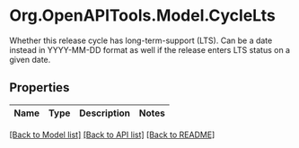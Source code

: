 # Org.OpenAPITools.Model.CycleLts
Whether this release cycle has long-term-support (LTS). Can be a date instead in YYYY-MM-DD format as well if the release enters LTS status on a given date. 

## Properties

Name | Type | Description | Notes
------------ | ------------- | ------------- | -------------

[[Back to Model list]](../README.md#documentation-for-models) [[Back to API list]](../README.md#documentation-for-api-endpoints) [[Back to README]](../README.md)

